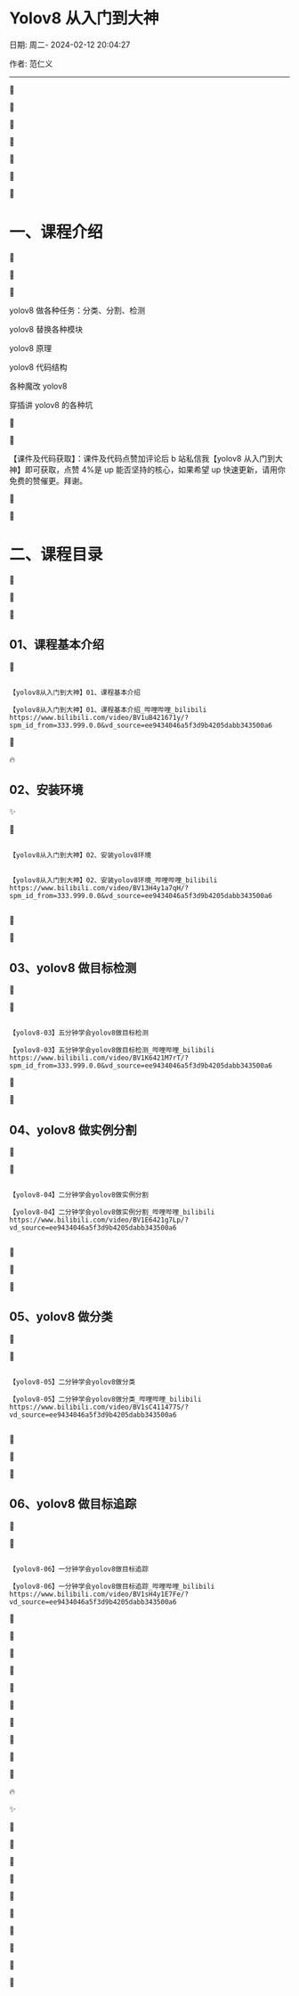 # Yolov8 从入门到大神

日期: 周二- 2024-02-12 20:04:27

作者: 范仁义

---

🍎

🍓

🍊

🍒

🍌

🍑

🍍

# 一、课程介绍

🍉

🍇

🍋

yolov8 做各种任务：分类、分割、检测

yolov8 替换各种模块

yolov8 原理

yolov8 代码结构

各种魔改 yolov8

穿插讲 yolov8 的各种坑

🍅

🍐

【课件及代码获取】：课件及代码点赞加评论后 b 站私信我【yolov8 从入门到大神】即可获取，点赞 4%是 up 能否坚持的核心，如果希望 up 快速更新，请用你免费的赞催更。拜谢。

📖

🍧

# 二、课程目录

🍓

📒

🔧

## 01、课程基本介绍

🌱

```

【yolov8从入门到大神】01、课程基本介绍

【yolov8从入门到大神】01、课程基本介绍_哔哩哔哩_bilibili
https://www.bilibili.com/video/BV1uB421671y/?spm_id_from=333.999.0.0&vd_source=ee9434046a5f3d9b4205dabb343500a6

```

🌺

🔥

## 02、安装环境

✨

🍹

```

【yolov8从入门到大神】02、安装yolov8环境


【yolov8从入门到大神】02、安装yolov8环境_哔哩哔哩_bilibili
https://www.bilibili.com/video/BV13H4y1a7qH/?spm_id_from=333.999.0.0&vd_source=ee9434046a5f3d9b4205dabb343500a6


```

🧊

🍄

## 03、yolov8 做目标检测

🌷

💮

```

【yolov8-03】五分钟学会yolov8做目标检测

【yolov8-03】五分钟学会yolov8做目标检测_哔哩哔哩_bilibili
https://www.bilibili.com/video/BV1K6421M7rT/?spm_id_from=333.999.0.0&vd_source=ee9434046a5f3d9b4205dabb343500a6

```

🌸

🍁

## 04、yolov8 做实例分割

🌳

🌲

```

【yolov8-04】二分钟学会yolov8做实例分割

【yolov8-04】二分钟学会yolov8做实例分割_哔哩哔哩_bilibili
https://www.bilibili.com/video/BV1E6421g7Lp/?vd_source=ee9434046a5f3d9b4205dabb343500a6


```

🌴

🍎

🍓

## 05、yolov8 做分类

🍊

🍒

```

【yolov8-05】二分钟学会yolov8做分类

【yolov8-05】二分钟学会yolov8做分类_哔哩哔哩_bilibili
https://www.bilibili.com/video/BV1sC411477S/?vd_source=ee9434046a5f3d9b4205dabb343500a6


```

🍌

🍑

🍍

## 06、yolov8 做目标追踪

🍉

🍇

```

【yolov8-06】一分钟学会yolov8做目标追踪

【yolov8-06】一分钟学会yolov8做目标追踪_哔哩哔哩_bilibili
https://www.bilibili.com/video/BV1sH4y1E7Fe/?vd_source=ee9434046a5f3d9b4205dabb343500a6

```

🍋

🍅

🍐

📖

🍧

🍓

📒

🔧

🌱

🌺

🔥

✨

🍹

🧊

🍄

🌷

💮

🌸

🍁

🌳

🌲

🌴

